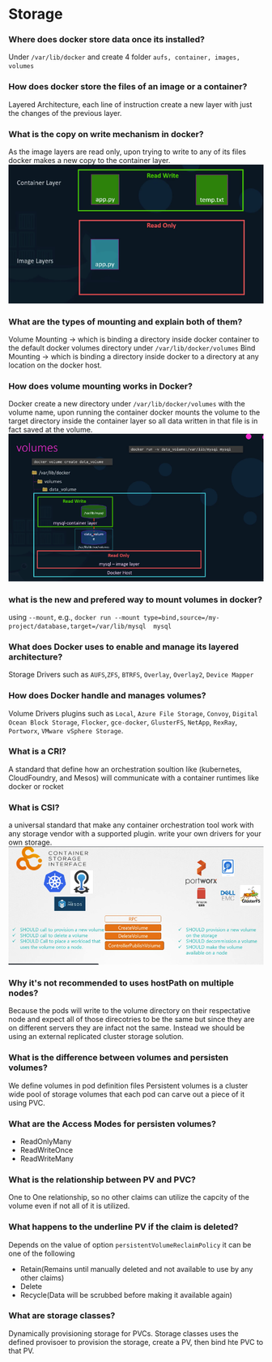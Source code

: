 # Storage

### Where does docker store data once its installed?
Under `/var/lib/docker` and create 4 folder `aufs, container, images, volumes`

### How does docker store the files of an image or a container?
Layered Architecture, each line of instruction create a new layer with just the changes of the previous layer.

### What is the copy on write mechanism in docker?
As the image layers are read only, upon trying to write to any of its files docker makes a new copy to the container layer.
![copy on write](./images/copy-on-write.png)

### What are the types of mounting and explain both of them?
Volume Mounting -> which is binding a directory inside docker container to the default docker volumes directory under `/var/lib/docker/volumes`
Bind Mounting -> which is binding a directory inside docker to a directory at any location on the docker host.

### How does volume mounting works in Docker?
Docker create a new directory under `/var/lib/docker/volumes` with the volume name, upon running the container docker mounts the volume to the target directory inside the container layer so all data written in that file is in fact saved at the volume.
![volume creation](./images/volume-creation.png)

### what is the new and prefered way to mount volumes in docker?
using `--mount`, e.g., `docker run --mount type=bind,source=/my-project/database,target=/var/lib/mysql  mysql`

### What does Docker uses to enable and manage its layered architecture?
Storage Drivers such as `AUFS`,`ZFS`, `BTRFS`, `Overlay`, `Overlay2`, `Device Mapper`

### How does Docker handle and manages volumes?
Volume Drivers plugins such as `Local`, `Azure File Storage`, `Convoy`, `Digital Ocean Block Storage`, `Flocker`, `gce-docker`, `GlusterFS`, `NetApp`, `RexRay`, `Portworx`, `VMware vSphere Storage`.

### What is a CRI?
A standard that define how an orchestration soultion like (kubernetes, CloudFoundry, and Mesos)  will communicate with a container runtimes like docker or rocket

### What is CSI?
a universal standard that make any container orchestration tool work with any storage vendor with a supported plugin. write your own drivers for your own storage.
![csi](./images/csi.png)

### Why it's not recommended to uses hostPath on multiple nodes?
Because the pods will write to the volume directory on their respectative node and expect all of those direcotries to be the same but since they are on different servers they are infact not the same.
Instead we should be using an external replicated cluster storage solution.

### What is the difference between volumes and persisten volumes?
We define volumes in pod definition files
Persistent volumes is a cluster wide pool of storage volumes that each pod can carve out a piece of it using PVC.

### What are the Access Modes for persisten volumes?
- ReadOnlyMany
- ReadWriteOnce
- ReadWriteMany

### What is the relationship between PV and PVC?
One to One relationship, so no other claims can utilize the capcity of the volume even if not all of it is utilized.

### What happens to the underline PV if the claim is deleted?
Depends on the value of option `persistentVolumeReclaimPolicy` it can be one of the following
- Retain(Remains until manually deleted and not available to use by any other claims)
- Delete
- Recycle(Data will be scrubbed before making it available again)


### What are storage classes?
Dynamically provisioning storage for PVCs.
Storage classes uses the defined provisoer to provision the storage, create a PV, then bind hte PVC to that PV.

